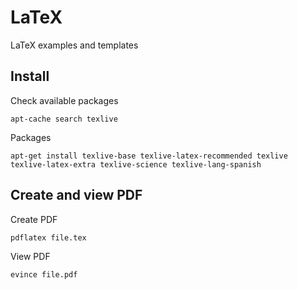 # LaTeX
LaTeX examples and templates

## Install

Check available packages
```
apt-cache search texlive
```

Packages
```
apt-get install texlive-base texlive-latex-recommended texlive texlive-latex-extra texlive-science texlive-lang-spanish
```

## Create and view PDF

Create PDF
```
pdflatex file.tex
```
View PDF
```
evince file.pdf
```
